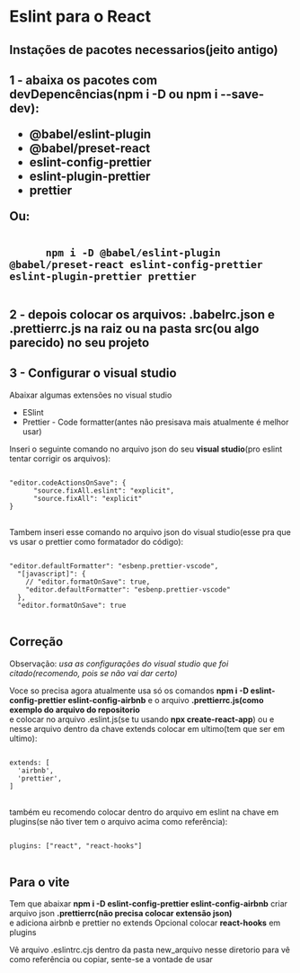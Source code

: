 <h1>Eslint para o <strong>React</strong></h1>
<h2>Instações de pacotes necessarios(jeito antigo)<h2>

<p>
      1 - abaixa os pacotes com devDepencências(npm i -D ou <strong>npm i --save-dev</strong>):
      <ul>
            <li>@babel/eslint-plugin</li>
            <li>@babel/preset-react</li>
            <li>eslint-config-prettier</li>
            <li>eslint-plugin-prettier</li>
            <li>prettier</li>
      </ul>
      Ou:
</p>

<pre>
<code>
      npm i -D @babel/eslint-plugin @babel/preset-react eslint-config-prettier eslint-plugin-prettier prettier
</code>
</pre>

<p>
      2 - depois colocar os arquivos: <strong>.babelrc.json e .prettierrc.js </strong> na raiz ou na pasta src(ou algo parecido) no seu projeto
</p>
<h2>3 - Configurar o visual studio</h2>
<p>Abaixar algumas extensões no visual studio</p>
<ul>
      <li>ESlint</li>
      <li>Prettier - Code formatter(antes não presisava mais atualmente é melhor usar)</li>
</ul>
<p>Inseri o seguinte comando no arquivo json do seu <strong>visual studio</strong>(pro eslint tentar corrigir os arquivos):</p>

<pre>
<code>
"editor.codeActionsOnSave": {
      "source.fixAll.eslint": "explicit",
      "source.fixAll": "explicit"
}
</code>
</pre>

<p>Tambem inseri esse comando no arquivo json do visual studio(esse pra que vs usar o prettier como formatador do código):</p>

<pre>
<code>
"editor.defaultFormatter": "esbenp.prettier-vscode",
  "[javascript]": {
    // "editor.formatOnSave": true,
    "editor.defaultFormatter": "esbenp.prettier-vscode"
  },
  "editor.formatOnSave": true
</code>
</pre>

<h2>Correção</h2>
<p>Observação: <em> usa as configurações do visual studio que foi citado(recomendo, pois se não vai dar certo)</em></p>
<p>
      Voce so precisa agora atualmente usa só os comandos <strong> npm i -D eslint-config-prettier eslint-config-airbnb</strong> e o arquivo <strong>.prettierrc.js(como exemplo do 
      arquivo do repositorio</strong> <br>
      e colocar no arquivo .eslint.js(se tu usando <strong>npx create-react-app</strong>) ou  e nesse arquivo dentro da chave extends colocar em ultimo(tem que ser em ultimo):
</p>

<pre>
<code>
extends: [
  'airbnb',
  'prettier',
]
</code>
</pre>
<p>
      também eu recomendo colocar dentro do arquivo em eslint na chave em plugins(se não tiver tem o arquivo acima como referência):
</p>

<pre>
<code>
plugins: ["react", "react-hooks"]
</code>
</pre>

<h2>Para o vite</h2>
<p>
      Tem que abaixar <strong>npm i -D eslint-config-prettier eslint-config-airbnb</strong> criar arquivo json <strong>.prettierrc(não precisa colocar extensão json)</strong><br>
      e adiciona airbnb e prettier no extends Opcional colocar <strong>react-hooks</strong> em plugins
</p>

<p>Vê arquivo .eslintrc.cjs dentro da pasta new_arquivo nesse diretorio para vê como referência ou copiar, sente-se a vontade de usar</p>



